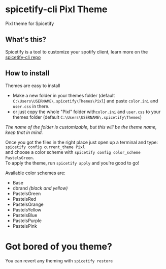 # spicetify-cli Pixl Theme
Pixl theme for Spicetify

## What's this?
Spicetify is a tool to customize your spotify client, learn more on the [spicetify-cli repo](https://github.com/khanhas/spicetify-cli)

## How to install
Themes are easy to install

- Make a new folder in your themes folder (default `C:\Users\USERNAME\.spicetify\Themes\Pixl`) and paste `color.ini` and `user.css` in there.
- or just copy the whole "Pixl" folder with`color.ini` and `user.css` to your themes folder (default `C:\Users\USERNAME\.spicetify\Themes`)

_The name of the folder is customizable, but this will be the theme name, keep that in mind._

Once you got the files in the right place just open up a terminal and type:
`spicetify config current_theme Pixl`  
and choose a color scheme with `spicetify config color_scheme PastelsGreen`.  
To apply the theme, run `spicetify apply` and you're good to go!

Available color schemes are:  
- Base
- dbrand _(black and yellow)_
- PastelsGreen
- PastelsRed
- PastelsOrange
- PastelsYellow
- PastelsBlue
- PastelsPurple
- PastelsPink

# Got bored of you theme?
You can revert any theming with `spicetify restore`
